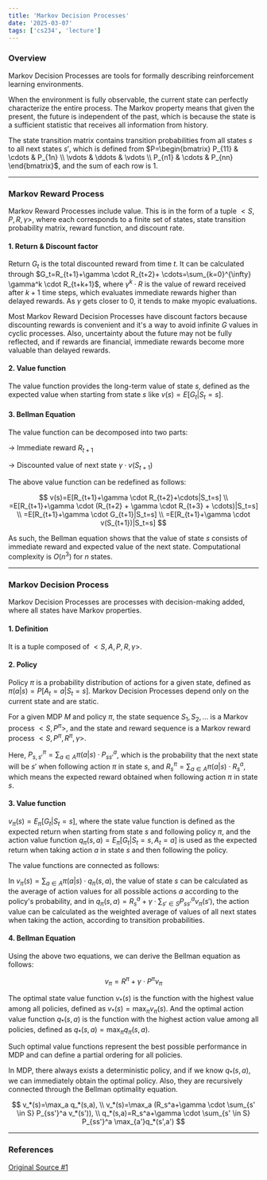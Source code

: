 ```yaml
---
title: 'Markov Decision Processes'
date: '2025-03-07'
tags: ['cs234', 'lecture']
---
```


### Overview

Markov Decision Processes are tools for formally describing reinforcement learning environments.

When the environment is fully observable, the current state can perfectly characterize the entire process. The Markov property means that given the present, the future is independent of the past, which is because the state is a sufficient statistic that receives all information from history.

The state transition matrix contains transition probabilities from all states $s$ to all next states $s'$, which is defined from $P=\begin{bmatrix} P_{11} & \cdots & P_{1n} \\ \vdots & \ddots & \vdots \\ P_{n1} & \cdots & P_{nn} \end{bmatrix}$, and the sum of each row is 1.

---

### Markov Reward Process

Markov Reward Processes include value. This is in the form of a tuple $<S, P, R, \gamma>$, where each corresponds to a finite set of states, state transition probability matrix, reward function, and discount rate.

#### 1. Return & Discount factor

Return $G_t$ is the total discounted reward from time $t$. It can be calculated through $G_t=R_{t+1}+\gamma \cdot R_{t+2}+ \cdots=\sum_{k=0}^{\infty} \gamma^k \cdot R_{t+k+1}$, where $\gamma^k \cdot R$ is the value of reward received after $k+1$ time steps, which evaluates immediate rewards higher than delayed rewards. As $\gamma$ gets closer to 0, it tends to make myopic evaluations.

Most Markov Reward Decision Processes have discount factors because discounting rewards is convenient and it's a way to avoid infinite $G$ values in cyclic processes. Also, uncertainty about the future may not be fully reflected, and if rewards are financial, immediate rewards become more valuable than delayed rewards.

#### 2. Value function

The value function provides the long-term value of state $s$, defined as the expected value when starting from state $s$ like $v(s)=E[G_t|S_t=s]$.

#### 3. Bellman Equation

The value function can be decomposed into two parts:

$\rightarrow$ Immediate reward $R_{t+1}$

$\rightarrow$ Discounted value of next state $\gamma \cdot v(S_{t+1})$

The above value function can be redefined as follows:

$$
v(s)=E[R_{t+1}+\gamma \cdot R_{t+2}+\cdots|S_t=s] \\
=E[R_{t+1}+\gamma \cdot (R_{t+2} + \gamma \cdot R_{t+3} + \cdots)|S_t=s] \\
=E[R_{t+1}+\gamma \cdot G_{t+1}|S_t=s] \\
=E[R_{t+1}+\gamma \cdot v(S_{t+1})|S_t=s]
$$

As such, the Bellman equation shows that the value of state $s$ consists of immediate reward and expected value of the next state. Computational complexity is $O(n^3)$ for $n$ states.

---

### Markov Decision Process

Markov Decision Processes are processes with decision-making added, where all states have Markov properties.

#### 1. Definition

It is a tuple composed of $<S, A, P, R, \gamma>$.

#### 2. Policy

Policy $\pi$ is a probability distribution of actions for a given state, defined as $\pi(a|s)=P[A_t=a|S_t=s]$. Markov Decision Processes depend only on the current state and are static.

For a given MDP $M$ and policy $\pi$, the state sequence $S_1, S_2, \dots$ is a Markov process $<S, P^{\pi}>$, and the state and reward sequence is a Markov reward process $<S,P^{\pi}, R^{\pi}, \gamma>$.

Here, $P_{s,s'}^{\pi}=\sum_{a \in A} \pi(a|s) \cdot P_{ss'}^a$, which is the probability that the next state will be $s'$ when following action $\pi$ in state $s$, and $R_s^{\pi}=\sum_{a \in A} \pi(a|s) \cdot R_{s}^a$, which means the expected reward obtained when following action $\pi$ in state $s$.

#### 3. Value function

$v_{\pi}(s)=E_{\pi}[G_t|S_t=s]$, where the state value function is defined as the expected return when starting from state $s$ and following policy $\pi$, and the action value function $q_{\pi}(s,a)=E_{\pi}[G_t|S_t=s, A_t=a]$ is used as the expected return when taking action $a$ in state $s$ and then following the policy.

The value functions are connected as follows:

In $v_{\pi}(s)=\sum_{a \in A} \pi(a|s) \cdot q_{\pi}(s,a)$, the value of state $s$ can be calculated as the average of action values for all possible actions $a$ according to the policy's probability, and in $q_{\pi}(s,a)=R_s^a + \gamma \cdot \sum_{s' \in S} P_{ss'}^a v_{\pi}(s')$, the action value can be calculated as the weighted average of values of all next states when taking the action, according to transition probabilities.

#### 4. Bellman Equation

Using the above two equations, we can derive the Bellman equation as follows:

$$
v_{\pi}=R^{\pi}+\gamma \cdot P^{\pi}v_{\pi}
$$

The optimal state value function $v_*(s)$ is the function with the highest value among all policies, defined as $v_*(s)=\max_{\pi}v_{\pi}(s)$. And the optimal action value function $q_*(s,a)$ is the function with the highest action value among all policies, defined as $q_*(s,a)=\max_{\pi}q_{\pi}(s,a)$.

Such optimal value functions represent the best possible performance in MDP and can define a partial ordering for all policies.

In MDP, there always exists a deterministic policy, and if we know $q_*(s, a)$, we can immediately obtain the optimal policy. Also, they are recursively connected through the Bellman optimality equation.

$$
v_*(s)=\max_a q_*(s,a), \\
v_*(s)=\max_a (R_s^a+\gamma \cdot \sum_{s' \in S} P_{ss'}^a v_*(s')), \\
q_*(s,a)=R_s^a+\gamma \cdot \sum_{s' \in S} P_{ss'}^a \max_{a'}q_*(s',a')
$$

---

### References

[Original Source #1](https://davidstarsilver.wordpress.com/wp-content/uploads/2025/04/lecture-2-mdp.pdf)



